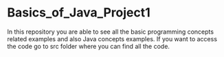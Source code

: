 # Basics_of_Java_Project1
In this repository you are able to see all the basic programming concepts related examples and also Java concepts examples.
If you want to access the code go to src folder where you can find all the code.
